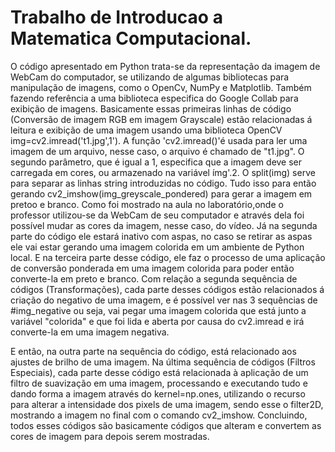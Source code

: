 # Trabalho de Introducao a Matematica Computacional.
O código apresentado em Python trata-se da representação da imagem de WebCam do computador, se utilizando de algumas bibliotecas para manipulação de imagens, como o OpenCv, NumPy e Matplotlib. 
Também fazendo referência a uma biblioteca especifica do Google Collab para exibição de imagens. 
Basicamente essas primeiras linhas de código (Conversão de imagem RGB em imagem Grayscale) estão relacionadas á leitura e exibição de uma imagem usando uma biblioteca OpenCV img=cv2.imread('t1.jpg',1').
A função 'cv2.imread()'é usada para ler uma imagem de um arquivo, nesse caso, o arquivo é chamado de "t1.jpg". 
O segundo parâmetro, que é igual a 1, especifica que a imagem deve ser carregada em cores, ou armazenado na variável ímg'.2. O split(img) serve para separar as linhas string introduzidas no código. Tudo isso para então gerando cv2_imshow(img_greyscale_pondered) para gerar a imagem em pretoo e branco. Como foi mostrado na aula no laboratório,onde o professor utilizou-se da WebCam de seu computador e através dela foi possível mudar as cores da imagem, nesse caso, do vídeo. Já na segunda parte do código ele estará inativo com aspas, no caso se retirar as aspas ele vai estar gerando uma imagem colorida em um ambiente de Python local. 
E na terceira parte desse código, ele faz o processo de uma aplicação de conversão ponderada em uma imagem colorida para poder então converte-la em preto e branco.
Com relação a segunda sequência de códigos (Transformações), cada parte desses códigos estão relacionados á criação do negativo de uma imagem, e é possível ver nas 3 sequências de #img_negative ou seja, vai pegar uma imagem colorida que está junto a variável "colorida" e que foi lida e aberta por causa do cv2.imread e irá converte-la em uma imagem negativa.

E então, na outra parte na sequência do código, está relacionado aos ajustes de brilho de uma imagem. 
Na última sequência de códigos (Filtros Especiais), cada parte desse código está relacionada à aplicação de um filtro de suavização em uma imagem, processando e executando tudo e dando forma a imagem através do kernel=np.ones, utilizando o recurso para alterar a intensidade dos pixels de uma imagem, sendo esse o filter2D, mostrando a imagem no final com o comando cv2_imshow. Concluindo, todos esses códigos são basicamente códigos que alteram e convertem as cores de imagem para depois serem mostradas.



